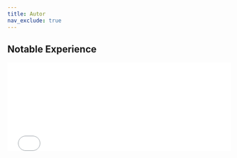 ```yaml
---
title: Autor
nav_exclude: true
---
```


## Notable Experience

<iframe name="myiFrame" src="/assets/page/Autor.html" allowfullscreen="true" frameborder="0" id="iFrameResizer0" scrolling="yes" style="min-height: 200px; width: 100%; overflow: hidden; max-height: 700px"></iframe>
